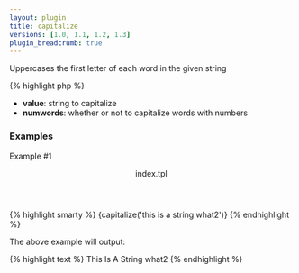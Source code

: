```yaml
---
layout: plugin
title: capitalize
versions: [1.0, 1.1, 1.2, 1.3]
plugin_breadcrumb: true
---
```


Uppercases the first letter of each word in the given string
<div class="code-box">
{% highlight php %}
<?php
capitalize(string $value [, bool $numwords = false ] )
{% endhighlight %}
</div>

* **value**: string to capitalize
* **numwords**: whether or not to capitalize words with numbers


### Examples
Example #1
<div class="code-box">
<header>index.tpl</header>
{% highlight smarty %}
{capitalize('this is a string what2')}
{% endhighlight %}
</div>

The above example will output:
<div class="code-box">
{% highlight text %}
This Is A String what2
{% endhighlight %}
</div>